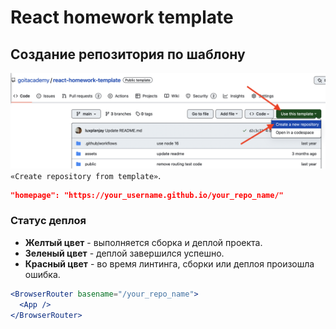 # React homework template

## Создание репозитория по шаблону

![Creating repo from a template step 1](./assets/template-step-1.png)
`«Create repository from template»`.

```json
"homepage": "https://your_username.github.io/your_repo_name/"
```

### Статус деплоя

- **Желтый цвет** - выполняется сборка и деплой проекта.
- **Зеленый цвет** - деплой завершился успешно.
- **Красный цвет** - во время линтинга, сборки или деплоя произошла ошибка.

```jsx
<BrowserRouter basename="/your_repo_name">
  <App />
</BrowserRouter>
```
